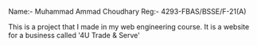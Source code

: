 Name:- Muhammad Ammad Choudhary
Reg:- 4293-FBAS/BSSE/F-21(A)

This is a project that I made in my web engineering course.
It is a website for a business called '4U Trade & Serve'